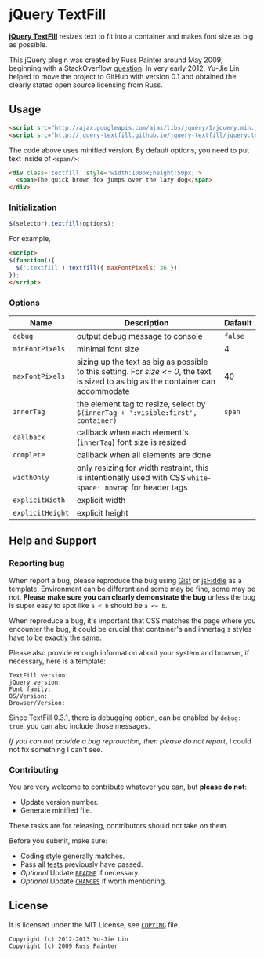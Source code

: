 jQuery TextFill
===============

**[jQuery TextFill][index]** resizes text to fit into a container and makes font size as big as possible.

This jQuery plugin was created by Russ Painter around May 2009, beginning with a StackOverflow [question][soq]. In very early 2012, Yu-Jie Lin helped to move the project to GitHub with version 0.1 and obtained the clearly stated open source licensing from Russ.

[soq]: http://stackoverflow.com/questions/687998/auto-size-dynamic-text-to-fill-fixed-size-container
[index]: http://jquery-textfill.github.io/jquery-textfill/index.html

Usage
-----

```html
<script src="http://ajax.googleapis.com/ajax/libs/jquery/1/jquery.min.js"></script>
<script src="http://jquery-textfill.github.io/jquery-textfill/jquery.textfill.min.js"></script>
```

The code above uses minified version. By default options, you need to put text inside of `<span/>`:

```html
<div class='textfill' style='width:100px;height:50px;'>
  <span>The quick brown fox jumps over the lazy dog</span>
</div>
```

### Initialization

```js
$(selector).textfill(options);
```

For example,

```html
<script>
$(function(){
  $('.textfill').textfill({ maxFontPixels: 36 });
});
</script>
```

### Options

Name | Description | Dafault
--- | --- | ---
`debug` | output debug message to console | `false`
`minFontPixels` | minimal font size | 4
`maxFontPixels` | sizing up the text as big as possible to this setting. For *size <= 0*, the text is sized to as big as the container can accommodate | 40
`innerTag` | the element tag to resize, select by `$(innerTag + ':visible:first', container)` | `span`
`callback` | callback when each element's (`innerTag`) font size is resized
`complete` | callback when all elements are done
`widthOnly` | only resizing for width restraint, this is intentionally used with CSS `white-space: nowrap` for header tags
`explicitWidth` | explicit width
`explicitHeight` | explicit height

Help and Support
----------------

### Reporting bug

When report a bug, please reproduce the bug using [Gist][] or [jsFiddle][] as a template. Environment can be different and some may be fine, some may be not. **Please make sure you can clearly demonstrate the bug** unless the bug is super easy to spot like `a < b` should be `a <= b`.

When reproduce a bug, it's important that CSS matches the page where you encounter the bug, it could be crucial that container's and innertag's styles have to be exactly the same.

Please also provide enough information about your system and browser, if necessary, here is a template:

    TextFill version:
    jQuery version:
    Font family:
    OS/Version:
    Browser/Version:

Since TextFill 0.3.1, there is debugging option, can be enabled by `debug: true`, you can also include those messages.

[Gist]: https://gist.github.com/4650697
[jsFiddle]: http://jsfiddle.net/livibetter/3gMFG/

*If you can not provide a bug reprouction, then please do not report*, I could not fix something I can't see.

### Contributing

You are very welcome to contribute whatever you can, but **please do not**:

* Update version number.
* Generate minified file.

These tasks are for releasing, contributors should not take on them.

Before you submit, make sure:

* Coding style generally matches.
* Pass all [tests][] previously have passed.
* *Optional* Update [`README`](README.mkd) if necessary.
* *Optional* Update [`CHANGES`](CHANGES.mkd) if worth mentioning.

[tests]: http://jquery-textfill.github.io/jquery-textfill/tests.html

License
-------

It is licensed under the MIT License, see [`COPYING`](COPYING) file.

    Copyright (c) 2012-2013 Yu-Jie Lin
    Copyright (c) 2009 Russ Painter
